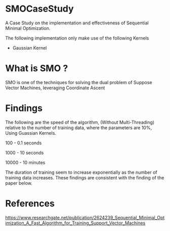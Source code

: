 # SMOCaseStudy
A Case Study on the implementation and effectiveness of Sequential Minimal Optimization.

The following implementation only make use of the following Kernels
- Gaussian Kernel

# What is SMO ? 
SMO is one of the techniques for solving the dual problem of Suppose Vector Machines, leveraging Coordinate Ascent

# Findings
The following are the speed of the algorithm, (Without Multi-Threading) relative to the number of training data, where the parameters are 10%, Using Guassian Kernels. 

100 - 0.1 seconds

1000 - 10 seconds

10000 - 10 minutes


The duration of training seem to increase exponentially as the number of training data increases.
These findings are consistent with the finding of the paper below. 

# References 
https://www.researchgate.net/publication/2624239_Sequential_Minimal_Optimization_A_Fast_Algorithm_for_Training_Support_Vector_Machines
